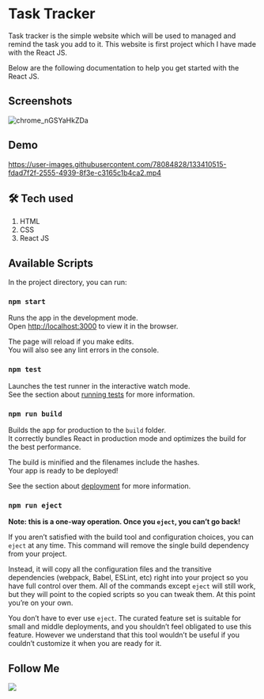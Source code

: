 # Task Tracker
Task tracker is the simple website which will be used to managed and remind the task you add to it. This website is first project which I have made with the React JS.

Below are the following documentation to help you get started with the React JS.


## Screenshots
![chrome_nGSYaHkZDa](https://user-images.githubusercontent.com/78084828/133407319-7e4672b1-3717-421e-8931-817f227d1ab5.png)


## Demo


https://user-images.githubusercontent.com/78084828/133410515-fdad7f2f-2555-4939-8f3e-c3165c1b4ca2.mp4



## 🛠 Tech used
1. HTML
2. CSS
3. React JS


## Available Scripts

In the project directory, you can run:

### `npm start`

Runs the app in the development mode.\
Open [http://localhost:3000](http://localhost:3000) to view it in the browser.

The page will reload if you make edits.\
You will also see any lint errors in the console.

### `npm test`

Launches the test runner in the interactive watch mode.\
See the section about [running tests](https://facebook.github.io/create-react-app/docs/running-tests) for more information.

### `npm run build`

Builds the app for production to the `build` folder.\
It correctly bundles React in production mode and optimizes the build for the best performance.

The build is minified and the filenames include the hashes.\
Your app is ready to be deployed!

See the section about [deployment](https://facebook.github.io/create-react-app/docs/deployment) for more information.

### `npm run eject`

**Note: this is a one-way operation. Once you `eject`, you can’t go back!**

If you aren’t satisfied with the build tool and configuration choices, you can `eject` at any time. This command will remove the single build dependency from your project.

Instead, it will copy all the configuration files and the transitive dependencies (webpack, Babel, ESLint, etc) right into your project so you have full control over them. All of the commands except `eject` will still work, but they will point to the copied scripts so you can tweak them. At this point you’re on your own.

You don’t have to ever use `eject`. The curated feature set is suitable for small and middle deployments, and you shouldn’t feel obligated to use this feature. However we understand that this tool wouldn’t be useful if you couldn’t customize it when you are ready for it.

## Follow Me
[![](https://img.shields.io/twitter/follow/imaashish_?style=social)](https://twitter.com/imaashish_)
